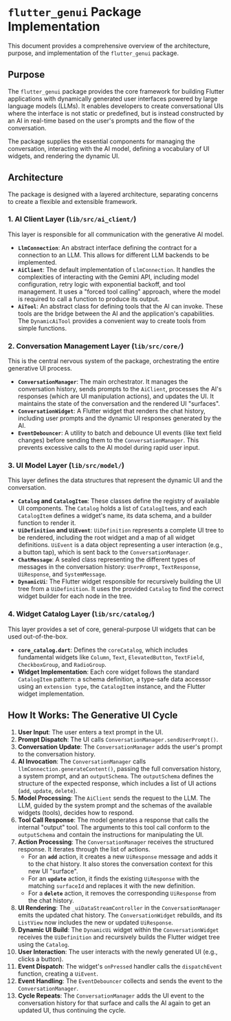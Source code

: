 # `flutter_genui` Package Implementation

This document provides a comprehensive overview of the architecture, purpose, and implementation of the `flutter_genui` package.

## Purpose

The `flutter_genui` package provides the core framework for building Flutter applications with dynamically generated user interfaces powered by large language models (LLMs). It enables developers to create conversational UIs where the interface is not static or predefined, but is instead constructed by an AI in real-time based on the user's prompts and the flow of the conversation.

The package supplies the essential components for managing the conversation, interacting with the AI model, defining a vocabulary of UI widgets, and rendering the dynamic UI.

## Architecture

The package is designed with a layered architecture, separating concerns to create a flexible and extensible framework.

### 1. AI Client Layer (`lib/src/ai_client/`)

This layer is responsible for all communication with the generative AI model.

- **`LlmConnection`**: An abstract interface defining the contract for a connection to an LLM. This allows for different LLM backends to be implemented.
- **`AiClient`**: The default implementation of `LlmConnection`. It handles the complexities of interacting with the Gemini API, including model configuration, retry logic with exponential backoff, and tool management. It uses a "forced tool calling" approach, where the model is required to call a function to produce its output.
- **`AiTool`**: An abstract class for defining tools that the AI can invoke. These tools are the bridge between the AI and the application's capabilities. The `DynamicAiTool` provides a convenient way to create tools from simple functions.

### 2. Conversation Management Layer (`lib/src/core/`)

This is the central nervous system of the package, orchestrating the entire generative UI process.

- **`ConversationManager`**: The main orchestrator. It manages the conversation history, sends prompts to the `AiClient`, processes the AI's responses (which are UI manipulation actions), and updates the UI. It maintains the state of the conversation and the rendered UI "surfaces".
- **`ConversationWidget`**: A Flutter widget that renders the chat history, including user prompts and the dynamic UI responses generated by the AI.
- **`EventDebouncer`**: A utility to batch and debounce UI events (like text field changes) before sending them to the `ConversationManager`. This prevents excessive calls to the AI model during rapid user input.

### 3. UI Model Layer (`lib/src/model/`)

This layer defines the data structures that represent the dynamic UI and the conversation.

- **`Catalog` and `CatalogItem`**: These classes define the registry of available UI components. The `Catalog` holds a list of `CatalogItem`s, and each `CatalogItem` defines a widget's name, its data schema, and a builder function to render it.
- **`UiDefinition` and `UiEvent`**: `UiDefinition` represents a complete UI tree to be rendered, including the root widget and a map of all widget definitions. `UiEvent` is a data object representing a user interaction (e.g., a button tap), which is sent back to the `ConversationManager`.
- **`ChatMessage`**: A sealed class representing the different types of messages in the conversation history: `UserPrompt`, `TextResponse`, `UiResponse`, and `SystemMessage`.
- **`DynamicUi`**: The Flutter widget responsible for recursively building the UI tree from a `UiDefinition`. It uses the provided `Catalog` to find the correct widget builder for each node in the tree.

### 4. Widget Catalog Layer (`lib/src/catalog/`)

This layer provides a set of core, general-purpose UI widgets that can be used out-of-the-box.

- **`core_catalog.dart`**: Defines the `coreCatalog`, which includes fundamental widgets like `Column`, `Text`, `ElevatedButton`, `TextField`, `CheckboxGroup`, and `RadioGroup`.
- **Widget Implementation**: Each core widget follows the standard `CatalogItem` pattern: a schema definition, a type-safe data accessor using an `extension type`, the `CatalogItem` instance, and the Flutter widget implementation.

## How It Works: The Generative UI Cycle

1. **User Input**: The user enters a text prompt in the UI.
2. **Prompt Dispatch**: The UI calls `ConversationManager.sendUserPrompt()`.
3. **Conversation Update**: The `ConversationManager` adds the user's prompt to the conversation history.
4. **AI Invocation**: The `ConversationManager` calls `llmConnection.generateContent()`, passing the full conversation history, a system prompt, and an `outputSchema`. The `outputSchema` defines the structure of the expected response, which includes a list of UI actions (`add`, `update`, `delete`).
5. **Model Processing**: The `AiClient` sends the request to the LLM. The LLM, guided by the system prompt and the schemas of the available widgets (tools), decides how to respond.
6. **Tool Call Response**: The model generates a response that calls the internal "output" tool. The arguments to this tool call conform to the `outputSchema` and contain the instructions for manipulating the UI.
7. **Action Processing**: The `ConversationManager` receives the structured response. It iterates through the list of actions.
   - For an **`add`** action, it creates a new `UiResponse` message and adds it to the chat history. It also stores the conversation context for this new UI "surface".
   - For an **`update`** action, it finds the existing `UiResponse` with the matching `surfaceId` and replaces it with the new definition.
   - For a **`delete`** action, it removes the corresponding `UiResponse` from the chat history.
8. **UI Rendering**: The `_uiDataStreamController` in the `ConversationManager` emits the updated chat history. The `ConversationWidget` rebuilds, and its `ListView` now includes the new or updated `UiResponse`.
9. **Dynamic UI Build**: The `DynamicUi` widget within the `ConversationWidget` receives the `UiDefinition` and recursively builds the Flutter widget tree using the `Catalog`.
10. **User Interaction**: The user interacts with the newly generated UI (e.g., clicks a button).
11. **Event Dispatch**: The widget's `onPressed` handler calls the `dispatchEvent` function, creating a `UiEvent`.
12. **Event Handling**: The `EventDebouncer` collects and sends the event to the `ConversationManager`.
13. **Cycle Repeats**: The `ConversationManager` adds the UI event to the conversation history for that surface and calls the AI again to get an updated UI, thus continuing the cycle.
